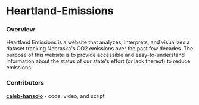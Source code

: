 # Heartland-Emissions

### Overview
  Heartland Emissions is a website that analyzes, interprets, and visualizes a dataset tracking Nebraska's CO2 emissions over the past few decades. The purpose of this website is to provide accessible and easy-to-understand information about the status of our state's effort (or lack thereof) to reduce emissions.

### Contributors
[**caleb-hansolo**](https://github.com/caleb-hansolo) - code, video, and script
